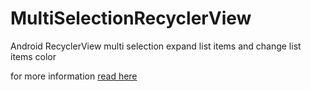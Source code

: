 # MultiSelectionRecyclerView
Android RecyclerView multi selection expand list items and change list items color

for more information [read here](https://learnpainless.com/android/recyclerview/multiple-selection-recyclerview-android)
